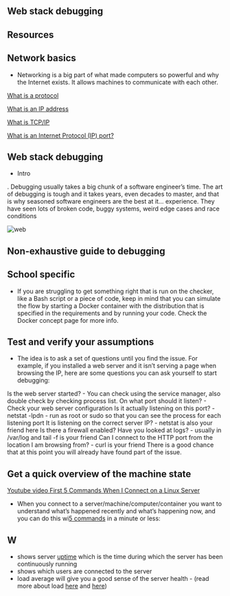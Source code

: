 ## Web stack debugging

## Resources

## Network basics

- Networking is a big part of what made computers so powerful and why the Internet exists. It allows machines to communicate with each other.

[What is a protocol](https://www.techtarget.com/searchnetworking/definition/protocol)

[What is an IP address](https://computer.howstuffworks.com/internet/basics/what-is-an-ip-address.htm)

[What is TCP/IP](https://www.avast.com/c-what-is-tcp-ip#)

[What is an Internet Protocol (IP) port?](https://www.lifewire.com/port-numbers-on-computer-networks-817939)


## Web stack debugging

- Intro

. Debugging usually takes a big chunk of a software engineer’s time. The art of debugging is tough and it takes years, even decades to master, and that is why seasoned software engineers are the best at it… experience. They have seen lots of broken code, buggy systems, weird edge cases and race conditions

![web](https://lh3.googleusercontent.com/H1el2aXQu0OtlIYw7pKeNJ6OyzxYTqW6ZxmT3VMoe2AMHPLg-nFEpbZgBuy0Q1JdNOTu8xnuF-Vp1YzMSbGJzq58IsDw8z5RoaY3B2A)

## Non-exhaustive guide to debugging

## School specific

- If you are struggling to get something right that is run on the checker, like a Bash script or a piece of code, keep in mind that you can simulate the flow by starting a Docker container with the distribution that is specified in the requirements and by running your code. Check the Docker concept page for more info.

## Test and verify your assumptions

- The idea is to ask a set of questions until you find the issue. For example, if you installed a web server and it isn’t serving a page when browsing the IP, here are some questions you can ask yourself to start debugging:

Is the web server started? - You can check using the service manager, also double check by checking process list.
On what port should it listen? - Check your web server configuration
Is it actually listening on this port? - netstat -lpdn - run as root or sudo so that you can see the process for each listening port
It is listening on the correct server IP? - netstat is also your friend here
Is there a firewall enabled?
Have you looked at logs? - usually in /var/log and tail -f is your friend
Can I connect to the HTTP port from the location I am browsing from? - curl is your friend
There is a good chance that at this point you will already have found part of the issue.

## Get a quick overview of the machine state

[Youtube video First 5 Commands When I Connect on a Linux Server](https://www.youtube.com/watch?v=1_gqlbADaAw&feature=youtu.be)

- When you connect to a server/machine/computer/container you want to understand what’s happened recently and what’s happening now, and you can do this wi[5 commands](https://www.linux.com/training-tutorials/first-5-commands-when-i-connect-linux-server/) in a minute or less:

## W
- shows server [uptime](https://www.techtarget.com/whatis/definition/uptime-and-downtime)  which is the time during which the server has been continuously running
- shows which users are connected to the server
- load average will give you a good sense of the server health - (read more about load [here](https://scoutapm.com/blog/understanding-load-averages) and [here](https://www.brendangregg.com/blog/2017-08-08/linux-load-averages.html))
